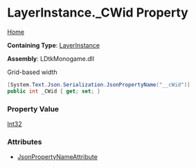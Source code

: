 # LayerInstance\.\_CWid Property

[Home](../../../README.md)

**Containing Type**: [LayerInstance](../README.md)

**Assembly**: LDtkMonogame\.dll

  
Grid\-based width

```csharp
[System.Text.Json.Serialization.JsonPropertyName("__cWid")]
public int _CWid { get; set; }
```

### Property Value

[Int32](https://docs.microsoft.com/en-us/dotnet/api/system.int32)

### Attributes

* [JsonPropertyNameAttribute](https://docs.microsoft.com/en-us/dotnet/api/system.text.json.serialization.jsonpropertynameattribute)

